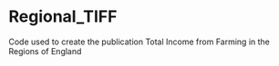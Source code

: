 # Regional_TIFF
Code used to create the publication Total Income from Farming in the Regions of England 
